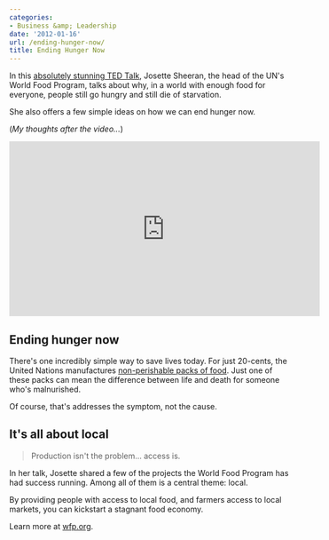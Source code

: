 ```yaml
---
categories:
- Business &amp; Leadership
date: '2012-01-16'
url: /ending-hunger-now/
title: Ending Hunger Now
---
```


In this <a href="https://www.youtube.com/watch?v=CdxVbUja_pY">absolutely stunning TED Talk</a>, Josette Sheeran, the head of the UN's World Food Program, talks about why, in a world with enough food for everyone, people still go hungry and still die of starvation.

She also offers a few simple ideas on how we can end hunger now.

(<em>My thoughts after the video...</em>)

<iframe class="alignc" width="560" height="315" src="https://www.youtube.com/embed/CdxVbUja_pY" frameborder="0" allowfullscreen></iframe>
<!--more-->
<h2>Ending hunger now</h2>

There's one incredibly simple way to save lives today. For just 20-cents, the United Nations manufactures <a href="http://www.wfp.org/nutrition/special-nutritional-products">non-perishable packs of food</a>. Just one of these packs can mean the difference between life and death for someone who's malnurished.

Of course, that's addresses the symptom, not the cause.

<h2>It's all about local</h2>

<blockquote>Production isn't the problem... access is.</blockquote>

In her talk, Josette shared a few of the projects the World Food Program has had success running. Among all of them is a central theme: local.

By providing people with access to local food, and farmers access to local markets, you can kickstart a stagnant food economy.

Learn more at <a href="http://www.wfp.org/our-work">wfp.org</a>.